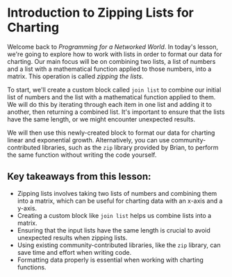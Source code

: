# Introduction to Zipping Lists for Charting

Welcome back to *Programming for a Networked World*. In today's lesson, we're going to explore how to work with lists in order to format our data for charting. Our main focus will be on combining two lists, a list of numbers and a list with a mathematical function applied to those numbers, into a matrix. This operation is called *zipping the lists*.

To start, we'll create a custom block called `join list` to combine our initial list of numbers and the list with a mathematical function applied to them. We will do this by iterating through each item in one list and adding it to another, then returning a combined list. It's important to ensure that the lists have the same length, or we might encounter unexpected results. 

We will then use this newly-created block to format our data for charting linear and exponential growth. Alternatively, you can use community-contributed libraries, such as the `zip` library provided by Brian, to perform the same function without writing the code yourself. 

## Key takeaways from this lesson:

- Zipping lists involves taking two lists of numbers and combining them into a matrix, which can be useful for charting data with an x-axis and a y-axis.
- Creating a custom block like `join list` helps us combine lists into a matrix.
- Ensuring that the input lists have the same length is crucial to avoid unexpected results when zipping lists.
- Using existing community-contributed libraries, like the `zip` library, can save time and effort when writing code.
- Formatting data properly is essential when working with charting functions.